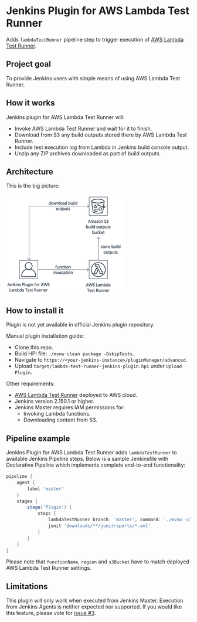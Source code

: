 # Jenkins Plugin for AWS Lambda Test Runner

Adds `lambdaTestRunner` pipeline step to trigger execution of [AWS Lambda Test Runner](https://github.com/automatictester/lambda-test-runner).

## Project goal

To provide Jenkins users with simple means of using AWS Lambda Test Runner.

## How it works

Jenkins plugin for AWS Lambda Test Runner will:
- Invoke AWS Lambda Test Runner and wait for it to finish.
- Download from S3 any build outputs stored there by AWS Lambda Test Runner.
- Include test execution log from Lambda in Jenkins build console output.
- Unzip any ZIP archives downloaded as part of build outputs.

## Architecture

This is the big picture:

<img src="img/jenkins-plugin-for-aws-lambda-test-runner.png" width="319" height="273"/>

## How to install it

Plugin is not yet available in official Jenkins plugin repository.

Manual plugin installation guide:
- Clone this repo.
- Build HPI file: `./mvnw clean package -DskipTests`.
- Navigate to `https://<your-jenkins-instance>/pluginManager/advanced`.
- Upload `target/lambda-test-runner-jenkins-plugin.hpi` under `Upload Plugin`.

Other requirements:
- [AWS Lambda Test Runner](https://github.com/automatictester/lambda-test-runner) deployed to AWS cloud.
- Jenkins version 2.150.1 or higher.
- Jenkins Master requires IAM permissions for: 
  - Invoking Lambda functions.
  - Downloading content from S3.

## Pipeline example

Jenkins Plugin for AWS Lambda Test Runner adds `lambdaTestRunner` to available Jenkins Pipeline steps. 
Below is a sample Jenkinsfile with Declarative Pipeline which implements complete end-to-end functionality: 

```groovy
pipeline {
    agent {
        label 'master'
    }
    stages {
        stage('Plugin') {
            steps {
                lambdaTestRunner branch: 'master', command: './mvnw -pl lightning-core verify -DmockS3 -Dmaven.repo.local=${MAVEN_USER_HOME}', functionName: 'LambdaTestRunner', region: 'eu-west-2', repoUri: 'https://github.com/automatictester/lightning.git', s3Bucket: 'automatictester.co.uk-lambda-test-runner-build-outputs', storeToS3: 'lightning-core/target/surefire-reports,lightning-core/target/failsafe-reports'
                junit 'downloads/**/junitreports/*.xml'
            }
        }
    }
}
```

Please note that `functionName`, `region` and `s3Bucket` have to match deployed AWS Lambda Test Runner settings.

## Limitations

This plugin will only work when executed from Jenkins Master. Execution from Jenkins Agents is neither 
expected nor supported. If you would like this feature, please vote for [issue #3](https://github.com/automatictester/lambda-test-runner-jenkins-plugin/issues/3).
